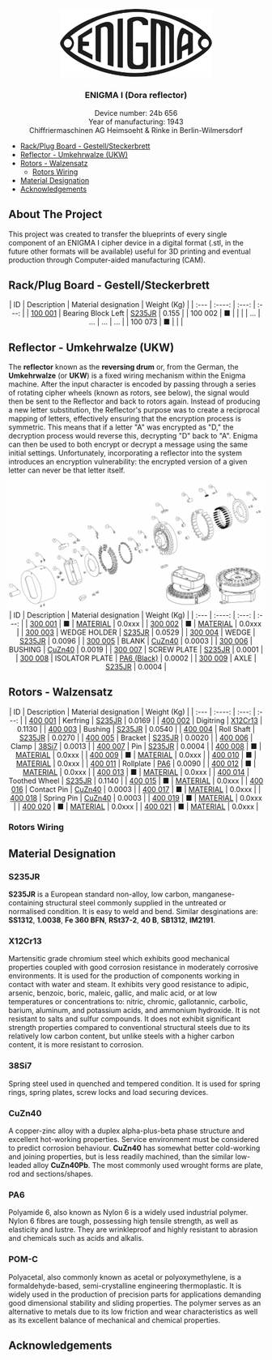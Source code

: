 <!-- PROJECT LOGO -->
<p align="center">
  <a href="https://github.com/AresValley/ENIGMA">
    <img src="img/logo.svg" alt="Logo" width="300">
  </a>
  <h3 align="center">ENIGMA I (Dora reflector)</h3>
  <p align="center">
Device number: 24b 656<br />
Year of manufacturing: 1943<br />
Chiffriermaschinen AG Heimsoeht & Rinke in Berlin-Wilmersdorf
  </p>
</p>

<!-- TABLE OF CONTENTS -->
- [Rack/Plug Board - Gestell/Steckerbrett](#rackplug-board---gestellsteckerbrett)
- [Reflector - Umkehrwalze (UKW)](#reflector---umkehrwalze-ukw)
- [Rotors - Walzensatz](#rotors---walzensatz)
  - [Rotors Wiring](#rotors-wiring)
- [Material Designation](#material-designation)
- [Acknowledgements](#acknowledgements)

<!-- ABOUT THE PROJECT -->
## About The Project <!-- omit from toc -->
This project was created to transfer the blueprints of every single component of an ENIGMA I cipher device in a digital format (.stl, in the future other formats will be available) useful for 3D printing and eventual production through Computer-aided manufacturing (CAM).

<!-- RACK -->
## Rack/Plug Board - Gestell/Steckerbrett
<div align="center">
| ID | Description | Material designation | Weight (Kg) |
| :--- | :----: | :---: | :---: |
| <a href="https://github.com/AresValley/ENIGMA/tree/master/rack/100001">100 001</a> | Bearing Block Left | <a href="#material-designation">S235JR</a> | 0.155 |
| 100 002 | ■ |  |  |
| ... | ... | ... | ... |
| 100 073 | ■ |  |  |
</div>

<!-- REFLECTOR -->
## Reflector - Umkehrwalze (UKW)
The **reflector** known as the **reversing drum** or, from the German, the **Umkehrwalze** (or **UKW**) is a fixed wiring mechanism within the Enigma machine. After the input character is encoded by passing through a series of rotating cipher wheels (known as rotors, see below), the signal would then be sent to the Reflector and back to rotors again. Instead of producing a new letter substitution, the Reflector's purpose was to create a reciprocal mapping of letters, effectively ensuring that the encryption process is symmetric. This means that if a letter "A" was encrypted as "D," the decryption process would reverse this, decrypting "D" back to "A". Enigma can then be used to both encrypt or decrypt a message using the same initial settings. Unfortunately, incorporating a reflector into the system introduces an encryption vulnerability: the encrypted version of a given letter can never be that letter itself.

<img src="img/reflector_exploded.webp" alt="reflector">

<div align="center">
| ID | Description | Material designation | Weight (Kg) |
| :--- | :----: | :---: | :---: |
| <a href="https://github.com/AresValley/ENIGMA/tree/master/reflector/300001">300 001</a> | ■ | <a href="#material-designation">MATERIAL</a> | 0.0xxx |
| <a href="https://github.com/AresValley/ENIGMA/tree/master/reflector/300002">300 002</a> | ■ | <a href="#material-designation">MATERIAL</a> | 0.0xxx |
| <a href="https://github.com/AresValley/ENIGMA/tree/master/reflector/300003">300 003</a> | WEDGE HOLDER | <a href="#material-designation">S235JR</a> | 0.0529 |
| <a href="https://github.com/AresValley/ENIGMA/tree/master/reflector/300004">300 004</a> | WEDGE | <a href="#material-designation">S235JR</a> | 0.0096 |
| <a href="https://github.com/AresValley/ENIGMA/tree/master/reflector/300005">300 005</a> | BLANK | <a href="#material-designation">CuZn40</a> | 0.0003 |
| <a href="https://github.com/AresValley/ENIGMA/tree/master/reflector/300006">300 006</a> | BUSHING | <a href="#material-designation">CuZn40</a> | 0.0019 |
| <a href="https://github.com/AresValley/ENIGMA/tree/master/reflector/300007">300 007</a> | SCREW PLATE | <a href="#material-designation">S235JR</a> | 0.0001 |
| <a href="https://github.com/AresValley/ENIGMA/tree/master/reflector/300008">300 008</a> | ISOLATOR PLATE | <a href="#material-designation">PA6 (Black)</a> | 0.0002 |
| <a href="https://github.com/AresValley/ENIGMA/tree/master/reflector/300009">300 009</a> | AXLE | <a href="#material-designation">S235JR</a> | 0.0004 |
</div>

<!-- ROTORS -->
## Rotors - Walzensatz 
<div align="center">
| ID | Description | Material designation | Weight (Kg) |
| :--- | :----: | :---: | :---: |
| <a href="https://github.com/AresValley/ENIGMA/tree/master/rotors/400001">400 001</a> | Kerfring | <a href="#material-designation">S235JR</a> | 0.0169 |
| <a href="https://github.com/AresValley/ENIGMA/tree/master/rotors/400002">400 002</a> | Digitring | <a href="#material-designation">X12Cr13</a> | 0.1130 |
| <a href="https://github.com/AresValley/ENIGMA/tree/master/rotors/400003">400 003</a> | Bushing | <a href="#material-designation">S235JR</a> | 0.0540 |
| <a href="https://github.com/AresValley/ENIGMA/tree/master/rotors/400004">400 004</a> | Roll Shaft | <a href="#material-designation">S235JR</a> | 0.0270 |
| <a href="https://github.com/AresValley/ENIGMA/tree/master/rotors/400005">400 005</a> | Bracket | <a href="#material-designation">S235JR</a> | 0.0020 |
| <a href="https://github.com/AresValley/ENIGMA/tree/master/rotors/400006">400 006</a> | Clamp | <a href="#material-designation">38Si7</a> | 0.0013 |
| <a href="https://github.com/AresValley/ENIGMA/tree/master/rotors/400007">400 007</a> | Pin | <a href="#material-designation">S235JR</a> | 0.0004 |
| <a href="https://github.com/AresValley/ENIGMA/tree/master/rotors/400008">400 008</a> | ■ | <a href="#material-designation">MATERIAL</a> | 0.0xxx |
| <a href="https://github.com/AresValley/ENIGMA/tree/master/rotors/400009">400 009</a> | ■ | <a href="#material-designation">MATERIAL</a> | 0.0xxx |
| <a href="https://github.com/AresValley/ENIGMA/tree/master/rotors/400010">400 010</a> | ■ | <a href="#material-designation">MATERIAL</a> | 0.0xxx |
| <a href="https://github.com/AresValley/ENIGMA/tree/master/rotors/400011">400 011</a> | Rollplate | <a href="#material-designation">PA6</a> | 0.0090 |
| <a href="https://github.com/AresValley/ENIGMA/tree/master/rotors/400012">400 012</a> | ■ | <a href="#material-designation">MATERIAL</a> | 0.0xxx |
| <a href="https://github.com/AresValley/ENIGMA/tree/master/rotors/400013">400 013</a> | ■ | <a href="#material-designation">MATERIAL</a> | 0.0xxx |
| <a href="https://github.com/AresValley/ENIGMA/tree/master/rotors/400014">400 014</a> | Toothed Wheel | <a href="#material-designation">S235JR</a> | 0.1140 |
| <a href="https://github.com/AresValley/ENIGMA/tree/master/rotors/400015">400 015</a> | ■ | <a href="#material-designation">MATERIAL</a> | 0.0xxx |
| <a href="https://github.com/AresValley/ENIGMA/tree/master/rotors/400016">400 016</a> | Contact Pin | <a href="#material-designation">CuZn40</a> | 0.0003 |
| <a href="https://github.com/AresValley/ENIGMA/tree/master/rotors/400017">400 017</a> | ■ | <a href="#material-designation">MATERIAL</a> | 0.0xxx |
| <a href="https://github.com/AresValley/ENIGMA/tree/master/rotors/400018">400 018</a> | Spring Pin | <a href="#material-designation">CuZn40</a> | 0.0003 |
| <a href="https://github.com/AresValley/ENIGMA/tree/master/rotors/400019">400 019</a> | ■ | <a href="#material-designation">MATERIAL</a> | 0.0xxx |
| <a href="https://github.com/AresValley/ENIGMA/tree/master/rotors/400020">400 020</a> | ■ | <a href="#material-designation">MATERIAL</a> | 0.0xxx |
| <a href="https://github.com/AresValley/ENIGMA/tree/master/rotors/400021">400 021</a> | ■ | <a href="#material-designation">MATERIAL</a> | 0.0xxx |
</div>

<!-- ROTORS WIRING -->
### Rotors Wiring

<!-- MD -->
## Material Designation

### S235JR <!-- omit from toc -->
**S235JR** is a European standard non-alloy, low carbon, manganese-containing structural steel commonly supplied in the untreated or normalised condition. It is easy to weld and bend. Similar desginations are: **SS1312**, **1.0038**, **Fe 360 BFN**, **RSt37-2**, **40 B**, **SB1312**, **IM2191**.

### X12Cr13 <!-- omit from toc -->
Martensitic grade chromium steel which exhibits good mechanical properties coupled with good corrosion resistance in moderately corrosive environments. It is used for the production of components working in contact with water and steam. It exhibits very good resistance to adipic, arsenic, benzoic, boric, maleic, gallic, and malic acid, or at low temperatures or concentrations to: nitric, chromic, gallotannic, carbolic, barium, aluminum, and potassium acids, and ammonium hydroxide. It is not resistant to salts and sulfur compounds. It does not exhibit significant strength properties compared to conventional structural steels due to its relatively low carbon content, but unlike steels with a higher carbon content, it is more resistant to corrosion.

### 38Si7 <!-- omit from toc -->
Spring steel used in quenched and tempered condition. It is used for spring rings, spring plates, screw locks and load securing devices. 

### CuZn40 <!-- omit from toc -->
A copper-zinc alloy with a duplex alpha-plus-beta phase structure and excellent hot-working properties. Service environment must be considered to predict corrosion behaviour. **CuZn40** has somewhat better cold-working and joining properties, but is less readily machined, than the similar low-leaded alloy **CuZn40Pb**. The most commonly used wrought forms are plate, rod and sections/shapes.

### PA6 <!-- omit from toc -->
Polyamide 6, also known as Nylon 6 is a widely used industrial polymer. Nylon 6 fibres are tough, possessing high tensile strength, as well as elasticity and lustre. They are wrinkleproof and highly resistant to abrasion and chemicals such as acids and alkalis.

### POM-C <!-- omit from toc -->
Polyacetal, also commonly known as acetal or polyoxymethylene, is a formaldehyde-based, semi-crystalline engineering thermoplastic. It is widely used in the production of precision parts for applications demanding good dimensional stability and sliding properties. The polymer serves as an alternative to metals due to its low friction and wear characteristics as well as its excellent balance of mechanical and chemical properties.

<!-- ACKNOWLEDGEMENTS -->
## Acknowledgements